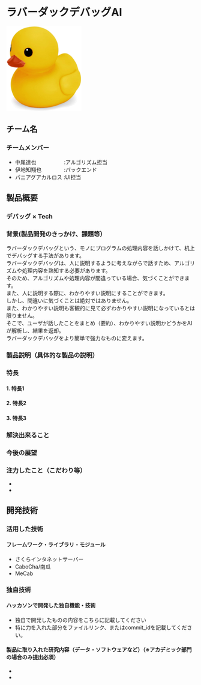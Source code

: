# ラバーダックデバッグAI

<img src="duck_thumbnail.jpg" width="200">

## チーム名
### チームメンバー
- 中尾達也　　　　　 :アルゴリズム担当
- 伊地知翔也　　　　 :バックエンド
- パニアグアカルロス :UI担当

## 製品概要
### デバッグ × Tech
### 背景(製品開発のきっかけ、課題等）
ラバーダックデバッグという、モノにプログラムの処理内容を話しかけて、机上でデバッグする手法があります。  
ラバーダックデバッグは、人に説明するように考えながらで話すため、アルゴリズムや処理内容を熟知する必要があります。  
そのため、アルゴリズムや処理内容が間違っている場合、気づくことができます。  
また、人に説明する際に、わかりやすい説明にすることができます。  
しかし、間違いに気づくことは絶対ではありません。  
また、わかりやすい説明も客観的に見て必ずわかりやすい説明になっているとは限りません。  
そこで、ユーザが話したことをまとめ（要約）、わかりやすい説明かどうかをAIが解析し、結果を返却。  
ラバーダックデバッグをより簡単で強力なものに変えます。
### 製品説明（具体的な製品の説明）

### 特長
#### 1. 特長1
#### 2. 特長2
#### 3. 特長3

### 解決出来ること
### 今後の展望
### 注力したこと（こだわり等）
* 
* 

## 開発技術
### 活用した技術
#### フレームワーク・ライブラリ・モジュール
- さくらインタネットサーバー
- CaboCha/南瓜
- MeCab

### 独自技術
#### ハッカソンで開発した独自機能・技術
* 独自で開発したものの内容をこちらに記載してください
* 特に力を入れた部分をファイルリンク、またはcommit_idを記載してください。

#### 製品に取り入れた研究内容（データ・ソフトウェアなど）（※アカデミック部門の場合のみ提出必須）
* 
* 
